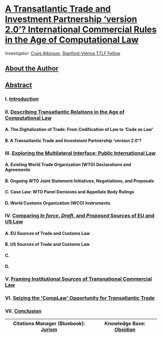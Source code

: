 # [A Transatlantic Trade and Investment Partnership ‘version 2.0’? International Commercial Rules in the Age of Computational Law](https://github.com/lexmerca/TTIPv2_ToC)

Investigator: [Craig Atkinson](https://law.stanford.edu/directory/craig-atkinson/), [Stanford-Vienna TTLF Fellow](https://law.stanford.edu/transatlantic-technology-law-forum/#slsnav-fellows)

## [About the Author](https://github.com/lexmerca/TTIPv2_ToC/blob/main/Author.md)

## [Abstract](https://github.com/lexmerca/TTIPv2_ToC/blob/main/Abstract.md)

### I. [Introduction](https://github.com/lexmerca/TTIPv2_1/)

### II. [Describing Transatlantic Relations in the Age of Computational Law](https://github.com/lexmerca/TTIPv2_2/)

#### A. The Digitalization of Trade: From Codification of Law to ‘Code as Law’ 

#### B. A Transatlantic Trade and Investment Partnership ‘version 2.0’?

### III. [Exploring the Multilateral Interface: Public International Law](https://github.com/lexmerca/TTIPv2_3/)

#### A. Existing World Trade Organization (WTO) Declarations and Agreements

#### B. Ongoing WTO Joint Statement Initiatives, Negotiations, and Proposals

#### C. Case Law: WTO Panel Decisions and Appellate Body Rulings

#### D. World Customs Organization (WCO) Instruments

### IV. [Comparing *In force*, *Draft*, and *Proposed* Sources of EU and US Law](https://github.com/lexmerca/TTIPv2_4/)

#### A. EU Sources of Trade and Customs Law

#### B. US Sources of Trade and Customs Law

#### C.

#### D.

### V. [Framing Institutional Sources of Transnational Commercial Law](https://github.com/lexmerca/TTIPv2_5/)

### VI. [Seizing the 'CompLaw' Opportunity for Transatlantic Trade](https://github.com/lexmerca/TTIPv2_6/)

### VII. [Conclusion](https://github.com/lexmerca/TTIPv2_7)


| Citations Manager (Bluebook): [Jurism](https://juris-m.github.io/) | Knowledge Base: [Obsidian](https://obsidian.md/) |
| ------------------------------------------------------------------ | ------------------------------------------------ |




